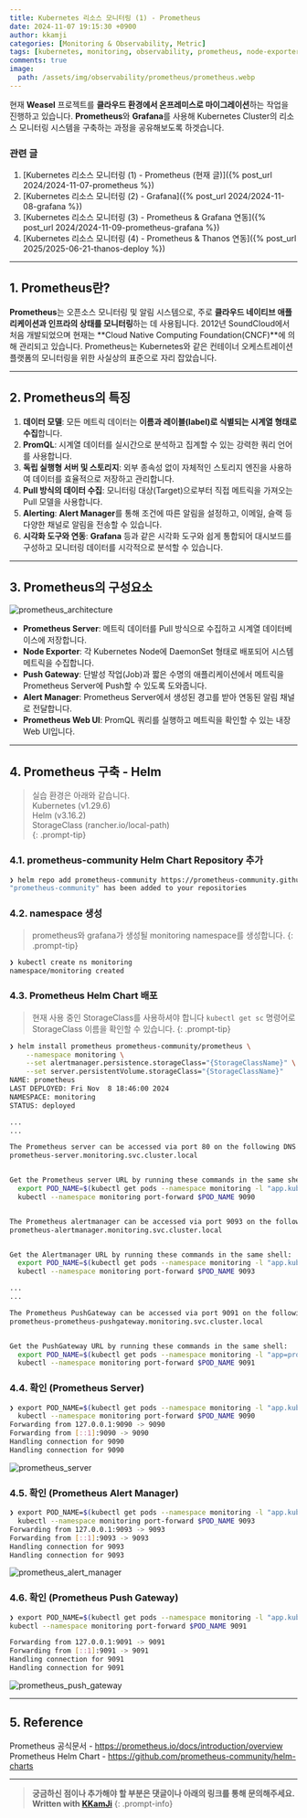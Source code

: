 ```yaml
---
title: Kubernetes 리소스 모니터링 (1) - Prometheus
date: 2024-11-07 19:15:30 +0900
author: kkamji
categories: [Monitoring & Observability, Metric]
tags: [kubernetes, monitoring, observability, prometheus, node-exporter, push-gateway, grafana, slack, daemonset, prometheus-web-ui, promql]     # TAG names should always be lowercase
comments: true
image:
  path: /assets/img/observability/prometheus/prometheus.webp
---
```


현재 **Weasel** 프로젝트를 **클라우드 환경에서 온프레미스로 마이그레이션**하는 작업을 진행하고 있습니다. **Prometheus**와 **Grafana**를 사용해 Kubernetes Cluster의 리소스 모니터링 시스템을 구축하는 과정을 공유해보도록 하겟습니다.

### 관련 글

1. [Kubernetes 리소스 모니터링 (1) - Prometheus (현재 글)]({% post_url 2024/2024-11-07-prometheus %})
2. [Kubernetes 리소스 모니터링 (2) - Grafana]({% post_url 2024/2024-11-08-grafana %})
3. [Kubernetes 리소스 모니터링 (3) - Prometheus & Grafana 연동]({% post_url 2024/2024-11-09-prometheus-grafana %})
4. [Kubernetes 리소스 모니터링 (4) - Prometheus & Thanos 연동]({% post_url 2025/2025-06-21-thanos-deploy %})

---

## 1. Prometheus란?

**Prometheus**는 오픈소스 모니터링 및 알림 시스템으로, 주로 **클라우드 네이티브 애플리케이션과 인프라의 상태를 모니터링**하는 데 사용됩니다. 2012년 SoundCloud에서 처음 개발되었으며 현재는 **Cloud Native Computing Foundation(CNCF)**에 의해 관리되고 있습니다. Prometheus는 Kubernetes와 같은 컨테이너 오케스트레이션 플랫폼의 모니터링을 위한 사실상의 표준으로 자리 잡았습니다.

---

## 2. Prometheus의 특징

1. **데이터 모델**: 모든 메트릭 데이터는 **이름과 레이블(label)로 식별되는 시계열 형태로 수집**합니다.
2. **PromQL**: 시계열 데이터를 실시간으로 분석하고 집계할 수 있는 강력한 쿼리 언어를 사용합니다.
3. **독립 실행형 서버 및 스토리지**: 외부 종속성 없이 자체적인 스토리지 엔진을 사용하여 데이터를 효율적으로 저장하고 관리합니다.
4. **Pull 방식의 데이터 수집**: 모니터링 대상(Target)으로부터 직접 메트릭을 가져오는 Pull 모델을 사용합니다.
5. **Alerting**: **Alert Manager**를 통해 조건에 따른 알림을 설정하고, 이메일, 슬랙 등 다양한 채널로 알림을 전송할 수 있습니다.
6. **시각화 도구와 연동**: **Grafana** 등과 같은 시각화 도구와 쉽게 통합되어 대시보드를 구성하고 모니터링 데이터를 시각적으로 분석할 수 있습니다.

---

## 3. Prometheus의 구성요소

![prometheus_architecture](/assets/img/observability/prometheus/prometheus_diagram.webp)

- **Prometheus Server**: 메트릭 데이터를 Pull 방식으로 수집하고 시계열 데이터베이스에 저장합니다.
- **Node Exporter**: 각 Kubernetes Node에 DaemonSet 형태로 배포되어 시스템 메트릭을 수집합니다.
- **Push Gateway**: 단발성 작업(Job)과 짧은 수명의 애플리케이션에서 메트릭을 Prometheus Server에 Push할 수 있도록 도와줍니다.
- **Alert Manager**: Prometheus Server에서 생성된 경고를 받아 연동된 알림 채널로 전달합니다.
- **Prometheus Web UI**: PromQL 쿼리를 실행하고 메트릭을 확인할 수 있는 내장 Web UI입니다.

---

## 4. Prometheus 구축 - Helm

> 실습 환경은 아래와 같습니다.  
> Kubernetes (v1.29.6)  
> Helm (v3.16.2)  
> StorageClass (rancher.io/local-path)  
{: .prompt-tip}

### 4.1. prometheus-community Helm Chart Repository 추가

```bash
❯ helm repo add prometheus-community https://prometheus-community.github.io/helm-charts
"prometheus-community" has been added to your repositories
```

### 4.2. namespace 생성

> prometheus와 grafana가 생성될 monitoring namespace를 생성합니다.
{: .prompt-tip}

```bash
❯ kubectl create ns monitoring
namespace/monitoring created
```

### 4.3. Prometheus Helm Chart 배포

> 현재 사용 중인 StorageClass를 사용하셔야 합니다 `kubectl get sc` 명령어로 StorageClass 이름을 확인할 수 있습니다.
{: .prompt-tip}

```bash
❯ helm install prometheus prometheus-community/prometheus \
    --namespace monitoring \
    --set alertmanager.persistence.storageClass="{StorageClassName}" \
    --set server.persistentVolume.storageClass="{StorageClassName}"
NAME: prometheus
LAST DEPLOYED: Fri Nov  8 18:46:00 2024
NAMESPACE: monitoring
STATUS: deployed

...
...

The Prometheus server can be accessed via port 80 on the following DNS name from within your cluster:
prometheus-server.monitoring.svc.cluster.local


Get the Prometheus server URL by running these commands in the same shell:
  export POD_NAME=$(kubectl get pods --namespace monitoring -l "app.kubernetes.io/name=prometheus,app.kubernetes.io/instance=prometheus" -o jsonpath="{.items[0].metadata.name}")
  kubectl --namespace monitoring port-forward $POD_NAME 9090


The Prometheus alertmanager can be accessed via port 9093 on the following DNS name from within your cluster:
prometheus-alertmanager.monitoring.svc.cluster.local


Get the Alertmanager URL by running these commands in the same shell:
  export POD_NAME=$(kubectl get pods --namespace monitoring -l "app.kubernetes.io/name=alertmanager,app.kubernetes.io/instance=prometheus" -o jsonpath="{.items[0].metadata.name}")
  kubectl --namespace monitoring port-forward $POD_NAME 9093

...
...

The Prometheus PushGateway can be accessed via port 9091 on the following DNS name from within your cluster:
prometheus-prometheus-pushgateway.monitoring.svc.cluster.local


Get the PushGateway URL by running these commands in the same shell:
  export POD_NAME=$(kubectl get pods --namespace monitoring -l "app=prometheus-pushgateway,component=pushgateway" -o jsonpath="{.items[0].metadata.name}")
  kubectl --namespace monitoring port-forward $POD_NAME 9091
```

### 4.4. 확인 (Prometheus Server)

```bash
❯ export POD_NAME=$(kubectl get pods --namespace monitoring -l "app.kubernetes.io/name=prometheus,app.kubernetes.io/instance=prometheus" -o jsonpath="{.items[0].metadata.name}")
  kubectl --namespace monitoring port-forward $POD_NAME 9090
Forwarding from 127.0.0.1:9090 -> 9090
Forwarding from [::1]:9090 -> 9090
Handling connection for 9090
Handling connection for 9090
```
![prometheus_server](/assets/img/observability/prometheus/prometheus_server.webp)

### 4.5. 확인 (Prometheus Alert Manager)

```bash
❯ export POD_NAME=$(kubectl get pods --namespace monitoring -l "app.kubernetes.io/name=alertmanager,app.kubernetes.io/instance=prometheus" -o jsonpath="{.items[0].metadata.name}")
  kubectl --namespace monitoring port-forward $POD_NAME 9093
Forwarding from 127.0.0.1:9093 -> 9093
Forwarding from [::1]:9093 -> 9093
Handling connection for 9093
Handling connection for 9093
```
![prometheus_alert_manager](/assets/img/observability/prometheus/prometheus_alert_manager.webp)

### 4.6. 확인 (Prometheus Push Gateway)

```bash
❯ export POD_NAME=$(kubectl get pods --namespace monitoring -l "app.kubernetes.io/name=prometheus-pushgateway" -o jsonpath="{.items[0].metadata.name}")
kubectl --namespace monitoring port-forward $POD_NAME 9091

Forwarding from 127.0.0.1:9091 -> 9091
Forwarding from [::1]:9091 -> 9091
Handling connection for 9091
Handling connection for 9091
```
![prometheus_push_gateway](/assets/img/observability/prometheus/prometheus_push_gateway.webp)

---

## 5. Reference

Prometheus 공식문서 - <https://prometheus.io/docs/introduction/overview>  
Prometheus Helm Chart - <https://github.com/prometheus-community/helm-charts>

---
> **궁금하신 점이나 추가해야 할 부분은 댓글이나 아래의 링크를 통해 문의해주세요.**  
> **Written with [KKamJi](https://www.linkedin.com/in/taejikim/)**
{: .prompt-info}
